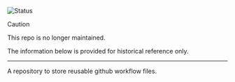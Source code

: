 ![Status](https://img.shields.io/badge/Deprecated-brown)

> [!CAUTION]
> This repo is no longer maintained.

The information below is provided for historical reference only.

---

A repository to store reusable github workflow files.
